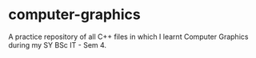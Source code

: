 # computer-graphics
A practice repository of all C++ files in which I learnt Computer Graphics during my SY BSc IT - Sem 4. 
